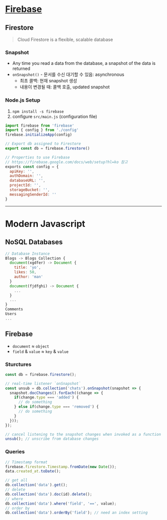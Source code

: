 # [Firebase](https://console.firebase.google.com/u/1/)

## Firestore
> Cloud Firestore is a flexible, scalable database

### Snapshot
* Any time you read a data from the database, a snapshot of the data is returned
* `onSnapshot()` - 문서를 수신 대기할 수 있음: asynchronous
  * 최초 콜백: 현재 snapshot 생성
  * 내용이 변경될 때: 콜백 호출, updated snapshot

### Node.js Setup
1. `npm install -s firebase`
2. configure `src/main.js` (configuration file)
```javascript
import firebase from 'firebase'
import { config } from './config'
firebase.initializeApp(config)

// Export db assigned to Firestore
export const db = firebase.firestore()
```
```javascript
// Properties to use Firebase
// https://firebase.google.com/docs/web/setup?hl=ko 참고
exports const config = {
  apiKey: '',
  authDomain: '',
  databaseURL: '',
  projectId: '',
  storageBucket: '',
  messagingSenderId: ''
}
```

---

# Modern Javascript

## NoSQL Databases
```javascript
// Database Instance
Blogs -> Blogs Collection {
  document(xgdfer) -> Document {
    title: 'yo',
    likes: 50,
    author: 'man'
  }
  document(fjdfghi) -> Document {
    ...
  }
  ...
}
Comments
Users
...
```

## Firebase
* `document` ≈ `object`
* `field` & `value` ≈ `key` & `value`

### Sturctures
```javascript
const db = firebase.firestore();

// real-time listener `onSnapshot`
const unsub = db.collection('chats').onSnapshot(snapshot => {
  snapshot.docChanges().forEach((change => {
    if(change.type === 'added') {
      // do something
    } else if(change.type === 'removed') {
      // do something
    }
  }));
});

// cancel listening to the snapshot changes when invoked as a function
unsub(); // unscribe from database changes
```

### Queries
```javascript
// Timestamp format
firebase.firestore.Timestamp.fromDate(new Date());
data.created_at.toDate();

// get all
db.collection('data').get();
// delete
db.collection('data').doc(id).delete();
// where
db.collection('data').where('field', '==', value);
// order by
db.collection('data').orderBy('field'); // need an index setting
```